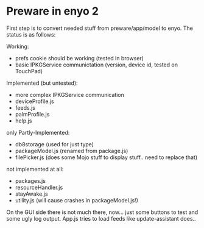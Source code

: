Preware in enyo 2
=========

First step is to convert needed stuff from preware/app/model to enyo. The status is as follows:

Working:
- prefs cookie should be working (tested in browser)
- basic IPKGService communictation (version, device id, tested on TouchPad)

Implemented (but untested):
- more complex IPKGService communication
- deviceProfile.js
- feeds.js
- palmProfile.js
- help.js

only Partly-Implemented:
- db8storage (used for just type)
- packageModel.js (renamed from package.js)
- filePicker.js (does some Mojo stuff to display stuff.. need to replace that)

not implemented at all:
- packages.js
- resourceHandler.js
- stayAwake.js
- utility.js (will cause crashes in packageModel.js!)

On the GUI side there is not much there, now... just some buttons to test and some ugly log output.
App.js tries to load feeds like update-assistant does..